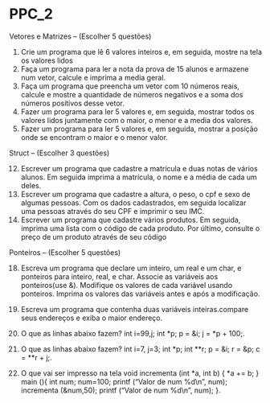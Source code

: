 # PPC_2
Vetores e Matrizes – (Escolher 5 questões) 
1. Crie um programa que lê 6 valores inteiros e, em seguida, mostre na tela os valores lidos 
2. Faça um programa para ler a nota da prova de 15 alunos e armazene num vetor, calcule e imprima a media geral.
3. Faça um programa que preencha um vetor com 10 números reais, calcule e mostre a quantidade de números negativos e a soma dos números positivos desse vetor. 
4. Fazer um programa para ler 5 valores e, em seguida, mostrar todos os valores lidos juntamente com o maior, o menor e a media dos valores. 
5. Fazer um programa para ler 5 valores e, em seguida, mostrar a posição onde se encontram o maior e o menor valor.


Struct – (Escolher 3 questões)

12. Escrever um programa que cadastre a matrícula e duas notas de vários alunos. Em seguida imprima a matrícula, o nome e a média de cada um deles. 
13. Escrever um programa que cadastre a altura, o peso, o cpf e sexo de algumas pessoas. Com os dados cadastrados, em seguida localizar uma pessoas através do seu CPF e imprimir o seu IMC. 
14. Escrever um programa que cadastre vários produtos. Em seguida, imprima uma lista com o código de cada produto. Por último, consulte o preço de um produto através de seu código 

Ponteiros – (Escolher 5 questões) 

18. Escreva um programa que declare um inteiro, um real e um char, e ponteiros para inteiro, real, e char. Associe as variáveis aos ponteiros(use &). Modifique os valores de cada variável usando ponteiros. Imprima os valores das variáveis antes e após a modificação. 

19. Escreva um programa que contenha duas variáveis inteiras.compare seus endereços e exiba o maior endereço. 

23.  O que as linhas abaixo fazem? 
int i=99,j; 
int *p; 
p = &i; 
j = *p + 100;. 

24. O que as linhas abaixo fazem? 
int i=7, j=3; 
int *p; 
int **r; 
p = &i; 
r = &p; 
c = **r + j;.

25. O que vai ser impresso na tela 
void incrementa 
(int *a, int b)
{ *a += b; } 
main (){ 
int num; num=100; 
printf (“Valor de num %d\n”, num); 
incrementa (&num,50); 
printf (“Valor de num %d\n”, num); 
}.
